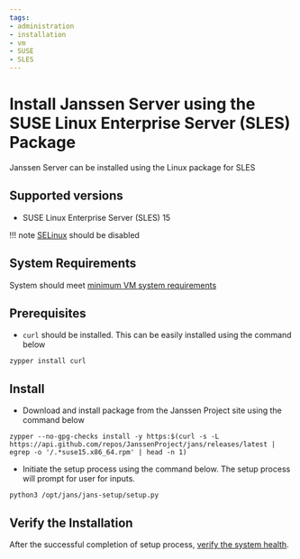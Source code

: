 ```yaml
---
tags:
- administration
- installation
- vm
- SUSE
- SLES
---
```


# Install Janssen Server using the SUSE Linux Enterprise Server (SLES) Package

Janssen Server can be installed using the Linux package for SLES 

## Supported versions
- SUSE Linux Enterprise Server (SLES) 15

!!! note
[SELinux](https://wiki.ubuntu.com/SELinux) should be disabled

## System Requirements

System should meet [minimum VM system requirements](vm-requirements.md)

## Prerequisites

- `curl` should be installed. This can be easily installed using the command below

 ```
 zypper install curl
 ```

## Install

- Download and install package from the Janssen Project site using the command below

```
zypper --no-gpg-checks install -y https:$(curl -s -L https://api.github.com/repos/JanssenProject/jans/releases/latest | egrep -o '/.*suse15.x86_64.rpm' | head -n 1)
```

- Initiate the setup process using the command below. The setup process will prompt for user for inputs.

```
python3 /opt/jans/jans-setup/setup.py
```

## Verify the Installation

After the successful completion of setup process, [verify the system health](../install-faq.md#after-installation-how-do-i-verify-that-the-janssen-server-is-up-and-running).

